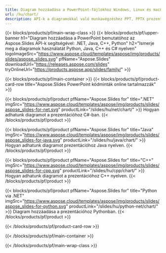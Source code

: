```yaml
---
title: Diagram hozzáadása a PowerPoint-fájlokhoz Windows, Linux és macOS rendszeren
url: /hu/chart/
description: API-k a diagramokkal való munkavégzéshez PPT, PPTX prezentációkban
---
```


{{< blocks/products/pf/main-wrap-class >}}
{{< blocks/products/pf/upper-banner h1="Diagram hozzáadása a PowerPoint bemutatóhoz az Aspose.Slides API-k segítségével: .NET, Java, C++, Python" h2="Ismerje meg a diagramok használatát Python, Java, C++ és C# nyelven" logoImageSrc="https://www.aspose.cloud/templates/aspose/img/products/slides/aspose_slides.svg" pfName="Aspose.Slides" downloadUrl="https://releases.aspose.com/slides" tryOnlineUrl="https://products.aspose.app/slides/family/" >}}

{{< blocks/products/pf/main-container >}}
{{< blocks/products/pf/product-card-row title="Aspose.Slides PowerPoint kódminták online tartalmazzák" >}}

{{< blocks/products/pf/product pfName="Aspose.Slides for" title=".NET" imgSrc="https://www.aspose.cloud/templates/aspose/img/products/slides/aspose_slides-for-net.svg" productLink="/slides/hu/net/chart/" >}}
Hogyan adhatunk diagramot a prezentációhoz C#-ban.
{{< /blocks/products/pf/product >}}

{{< blocks/products/pf/product pfName="Aspose.Slides for" title="Java" imgSrc="https://www.aspose.cloud/templates/aspose/img/products/slides/aspose_slides-for-java.svg" productLink="/slides/hu/java/chart/" >}}
Hogyan adhatunk diagramot prezentációhoz Java nyelven.
{{< /blocks/products/pf/product >}}

{{< blocks/products/pf/product pfName="Aspose.Slides for" title="C++" imgSrc="https://www.aspose.cloud/templates/aspose/img/products/slides/aspose_slides-for-cpp.svg" productLink="/slides/hu/cpp/chart/" >}}
Hogyan adhatunk diagramot a prezentációhoz C++ nyelven.
{{< /blocks/products/pf/product >}}

{{< blocks/products/pf/product pfName="Aspose.Slides for" title="Python via .NET" imgSrc="https://www.aspose.cloud/templates/aspose/img/products/slides/aspose_slides-for-python.svg" productLink="/slides/hu/python-net/chart/" >}}
Diagram hozzáadása a prezentációhoz Pythonban.
{{< /blocks/products/pf/product >}}

{{< /blocks/products/pf/product-card-row >}}

{{< /blocks/products/pf/main-container >}}

{{< /blocks/products/pf/main-wrap-class >}}
